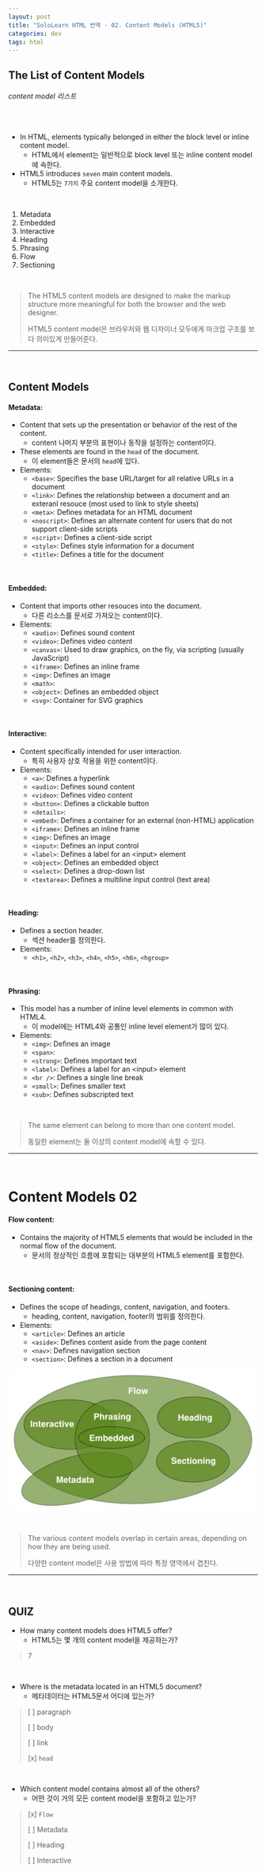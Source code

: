 ```yaml
---
layout: post
title: "SoloLearn HTML 번역 - 02. Content Models (HTML5)"
categories: dev
tags: html
---
```


## The List of Content Models

###### content model 리스트

<br>

- In HTML, elements typically belonged in either the block level or inline content model.
  - HTML에서 element는 일반적으로 block level 또는 inline content model에 속한다.
- HTML5 introduces `seven` main content models.
  - HTML5는 `7가지` 주요 content model을 소개한다.

<br>

1. Metadata
2. Embedded
3. Interactive
4. Heading
5. Phrasing
6. Flow
7. Sectioning

<br>

> The HTML5 content models are designed to make the markup structure more meaningful for both the browser and the web designer.
>
> HTML5 content model은 브라우저와 웹 디자이너 모두에게 마크업 구조를 보다 의미있게 만들어준다.

------

<br>

## Content Models

#### Metadata:

- Content that sets up the presentation or behavior of the rest of the content.
  - content 나머지 부분의 표현이나 동작을 설정하는 content이다.
- These elements are found in the `head` of the document.
  - 이 element들은 문서의 `head`에 있다.
- Elements:
  - `<base>`: Specifies the base URL/target for all relative URLs in a document
  - `<link>`: Defines the relationship between a document and an exteranl resouce (most used to link to style sheets)
  - `<meta>`: Defines metadata for an HTML document
  - `<noscript>`: Defines an alternate content for users that do not support client-side scripts
  - `<script>`: Defines a client-side script
  - `<style>`: Defines style information for a document
  - `<title>`: Defines a title for the document

<br>

#### Embedded:

- Content that imports other resouces into the document.
  - 다른 리소스를 문서로 가져오는 content이다.
- Elements:
  - `<audio>`: Defines sound content
  - `<video>`: Defines video content
  - `<canvas>`: Used to draw graphics, on the fly, via scripting (usually JavaScript)
  - `<iframe>`: Defines an inline frame
  - `<img>`: Defines an image
  - `<math>`: 
  - `<object>`: Defines an embedded object
  - `<svg>`: Container for SVG graphics

<br>

#### Interactive:

- Content specifically intended for user interaction.
  - 특히 사용자 상호 작용을 위한 content이다.
- Elements:
  - `<a>`: Defines a hyperlink
  - `<audio>`: Defines sound content
  - `<video>`: Defines video content
  - `<button>`: Defines a clickable button
  - `<details>`: 
  - `<embed>`: Defines a container for an external (non-HTML) application
  - `<iframe>`: Defines an inline frame
  - `<img>`: Defines an image
  - `<input>`: Defines an input control
  - `<label>`: Defines a label for an \<input> element
  - `<object>`: Defines an embedded object
  - `<select>`: Defines a drop-down list
  - `<textarea>`: Defines a multiline input control (text area)

<br>

#### Heading:

- Defines a section header.
  - 섹션 header를 정의한다.
- Elements:
  - `<h1>`, `<h2>`, `<h3>`, `<h4>`, `<h5>`, `<h6>`, `<hgroup>`

<br>

#### Phrasing:

- This model has a number of inline level elements in common with HTML4.
  - 이 model에는 HTML4와 공통인 inline level element가 많이 있다.
- Elements:
  - `<img>`: Defines an image
  - `<span>`:
  - `<strong>`: Defines important text
  - `<label>`: Defines a label for an \<input> element
  - `<br />`: Defines a single line break
  - `<small>`: Defines smaller text
  - `<sub>`: Defines subscripted text

<br>

> The same element can belong to more than one content model.
>
> 동일한 element는 둘 이상의 content model에 속할 수 있다.

------

<br>

# Content Models 02

#### Flow content:

- Contains the majority of HTML5 elements that would be included in the normal flow of the document.
  - 문서의 정상적인 흐름에 포함되는 대부분의 HTML5 element를 포함한다.

<br>

#### Sectioning content:

- Defines the scope of headings, content, navigation, and footers.
  - heading, content, navigation, footer의 범위를 정의한다.
- Elements:
  - `<article>`: Defines an article
  - `<aside>`: Defines content aside from the page content
  - `<nav>`: Defines navigation section
  - `<section>`: Defines a section in a document

![sololearn img](/assets/img/sololearn-html-html5-02-01.jpeg)

<br>

> The various content models overlap in certain areas, depending on how they are being used.
>
> 다양한 content model은 사용 방법에 따라 특정 영역에서 겹친다.

------

<br>

## QUIZ

- How many content models does HTML5 offer?
  - HTML5는 몇 개의 content model을 제공하는가?

> 7

<br>

- Where is the metadata located in an HTML5 document?
  - 메타데이터는 HTML5문서 어디에 있는가?

> [ ] paragraph
>
> [ ] body
>
> [ ] link
>
> [x] `head`

<br>

- Which content model contains almost all of the others?
  - 어떤 것이 거의 모든 content model을 포함하고 있는가?

> [x] `Flow`
>
> [ ] Metadata
>
> [ ] Heading
>
> [ ] Interactive

<br>